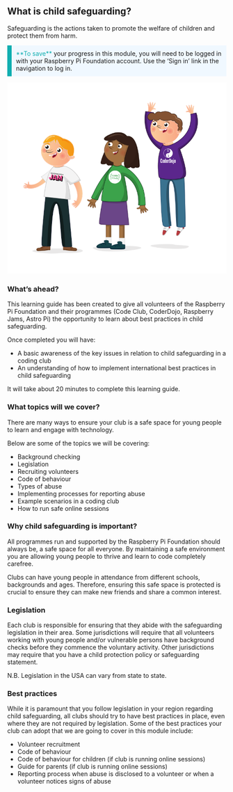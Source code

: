 ## What is child safeguarding?

Safeguarding is the actions taken to promote the welfare of children and protect them from harm.

<p style="border-left: solid; border-width:10px; border-color: #0faeb0; background-color: aliceblue; padding: 10px;">
<span style="color: #0faeb0">**To save**</span> your progress in this module, you will need to be logged in with your Raspberry Pi Foundation account. Use the ‘Sign in’ link in the navigation to log in.</a>
</p>

![3 young people standing](images/3-RPF-Kids.png)

### What’s ahead?

This learning guide has been created to give all volunteers of the Raspberry Pi Foundation and their programmes (Code Club, CoderDojo, Raspberry Jams, Astro Pi) the opportunity to learn about best practices in child safeguarding.

Once completed you will have:

* A basic awareness of the key issues in relation to child safeguarding in a coding club
* An understanding of how to implement international best practices in child safeguarding

It will take about 20 minutes to complete this learning guide.

### What topics will we cover?

There are many ways to ensure your club is a safe space for young people to learn and engage with technology.

Below are some of the topics we will be covering:

* Background checking
* Legislation
* Recruiting volunteers
* Code of behaviour
* Types of abuse
* Implementing processes for reporting abuse
* Example scenarios in a coding club
* How to run safe online sessions

### Why child safeguarding is important?

All programmes run and supported by the Raspberry Pi Foundation should always be, a safe space for all everyone. By maintaining a safe environment you are allowing young people to thrive and learn to code completely carefree.

Clubs can have young people in attendance from different schools, backgrounds and ages. Therefore, ensuring this safe space is protected is crucial to ensure they can make new friends and share a common interest.

### Legislation

Each club is responsible for ensuring that they abide with the safeguarding legislation in their area. Some jurisdictions will require that all volunteers working with young people and/or vulnerable persons have background checks before they commence the voluntary activity. Other jurisdictions may require that you have a child protection policy or safeguarding statement.

N.B. Legislation in the USA can vary from state to state.

### Best practices

While it is paramount that you follow legislation in your region regarding child safeguarding, all clubs should try to have best practices in place, even where they are not required by legislation. Some of the best practices your club can adopt that we are going to cover in this module include:

* Volunteer recruitment
* Code of behaviour
* Code of behaviour for children (if club is running online sessions)
* Guide for parents (if club is running online sessions)
* Reporting process when abuse is disclosed to a volunteer or when a volunteer notices signs of abuse
